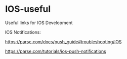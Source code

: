 # IOS-useful
Useful links for IOS Development



IOS Notifications: 

https://parse.com/docs/push_guide#troubleshooting/iOS

https://parse.com/tutorials/ios-push-notifications
